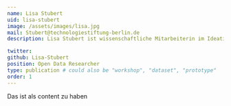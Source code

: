 ```yaml
---
name: Lisa Stubert
uid: lisa-stubert
image: /assets/images/lisa.jpg
mail: Stubert@technologiestiftung-berlin.de
description: Lisa Stubert ist wissenschaftliche Mitarbeiterin im Ideation & Prototyping Lab der Technologiestiftung Berlin im Bereich Open Data. Nach einem naturwissenschaftlichen Bachelorstudium hat sie ihren Master in Geoinformation und Visualisierung an der Universität Potsdam abgeschlossen. Ihr Fokus liegt darauf komplexe Zusammenhänge zwischen Daten zu finden, um Sachverhalte und Prozesse in unserer Umwelt besser verstehen und modellieren zu können.

twitter: 
github: Lisa-Stubert
position: Open Data Researcher
type: publication # could also be "workshop", "dataset", "prototype"
order: 1
---
```



Das ist als content zu haben

